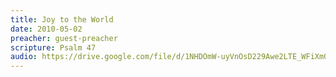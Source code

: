 ```yaml
---
title: Joy to the World
date: 2010-05-02
preacher: guest-preacher
scripture: Psalm 47
audio: https://drive.google.com/file/d/1NHDOmW-uyVnOsD229Awe2LTE_WFiXmG-/view
---
```

